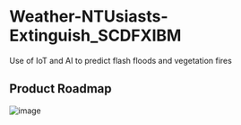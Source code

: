 # Weather-NTUsiasts-Extinguish_SCDFXIBM
Use of IoT and AI to predict flash floods and vegetation fires




























## Product Roadmap
![image](https://user-images.githubusercontent.com/70022847/121058581-10563e80-c7f3-11eb-826b-192366df737c.png)
